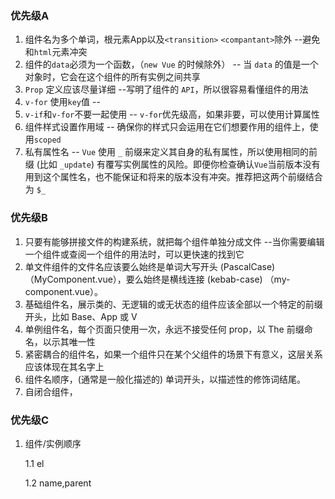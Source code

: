 ### 优先级A 

1. 组件名为多个单词，根元素App以及`<transition>` `<compantant>`除外   --避免和`html`元素冲突
2. 组件的`data`必须为一个函数，（`new Vue` 的时候除外） -- 当 `data` 的值是一个对象时，它会在这个组件的所有实例之间共享
3. `Prop` 定义应该尽量详细 --写明了组件的 `API`，所以很容易看懂组件的用法
4. `v-for` 使用`key`值 -- 
5. `v-if`和`v-for`不要一起使用 -- `v-for`优先级高，如果非要，可以使用计算属性
6. 组件样式设置作用域 -- 确保你的样式只会运用在它们想要作用的组件上，使用`scoped`
7. 私有属性名 -- `Vue` 使用 `_` 前缀来定义其自身的私有属性，所以使用相同的前缀 (比如 `_update`) 有覆写实例属性的风险。即便你检查确认` Vue `当前版本没有用到这个属性名，也不能保证和将来的版本没有冲突。推荐把这两个前缀结合为 `$_`



### 优先级B

1. 只要有能够拼接文件的构建系统，就把每个组件单独分成文件 --当你需要编辑一个组件或查阅一个组件的用法时，可以更快速的找到它
2. 单文件组件的文件名应该要么始终是单词大写开头 (PascalCase) （MyComponent.vue），要么始终是横线连接 (kebab-case) （my-component.vue）。
3. 基础组件名，展示类的、无逻辑的或无状态的组件应该全部以一个特定的前缀开头，比如 Base、App 或 V
4. 单例组件名，每个页面只使用一次，永远不接受任何 prop，以 The 前缀命名，以示其唯一性
5. 紧密耦合的组件名，如果一个组件只在某个父组件的场景下有意义，这层关系应该体现在其名字上
6. 组件名顺序，(通常是一般化描述的) 单词开头，以描述性的修饰词结尾。
7. 自闭合组件，

### 优先级C ###

1. 组件/实例顺序

   1.1 el

   1.2 name,parent

   

   